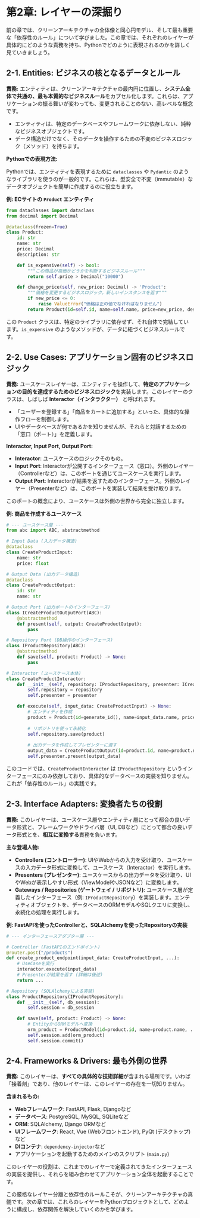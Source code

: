 # 第2章: レイヤーの深掘り

前の章では、クリーンアーキテクチャの全体像と同心円モデル、そして最も重要な「依存性のルール」について学びました。この章では、それぞれのレイヤーが具体的にどのような責務を持ち、Pythonでどのように表現されるのかを詳しく見ていきましょう。

## 2-1. Entities: ビジネスの核となるデータとルール

**責務:**
エンティティは、クリーンアーキテクチャの最内円に位置し、**システム全体で共通の、最も本質的なビジネスルール**をカプセル化します。これらは、アプリケーションの振る舞いが変わっても、変更されることのない、高レベルな概念です。

*   エンティティは、特定のデータベースやフレームワークに依存しない、純粋なビジネスオブジェクトです。
*   データ構造だけでなく、そのデータを操作するための不変のビジネスロジック（メソッド）を持ちます。

**Pythonでの表現方法:**

Pythonでは、エンティティを表現するために `dataclasses` や `Pydantic` のようなライブラリを使うのが一般的です。これらは、型安全で不変（immutable）なデータオブジェクトを簡単に作成するのに役立ちます。

**例: ECサイトの `Product` エンティティ**

```python
from dataclasses import dataclass
from decimal import Decimal

@dataclass(frozen=True)
class Product:
    id: str
    name: str
    price: Decimal
    description: str

    def is_expensive(self) -> bool:
        """この商品が高価かどうかを判断するビジネスルール"""
        return self.price > Decimal("10000")

    def change_price(self, new_price: Decimal) -> 'Product':
        """価格を変更するビジネスロジック。新しいインスタンスを返す"""
        if new_price <= 0:
            raise ValueError("価格は正の値でなければなりません")
        return Product(id=self.id, name=self.name, price=new_price, description=self.description)
```

この `Product` クラスは、特定のライブラリに依存せず、それ自体で完結しています。`is_expensive` のようなメソッドが、データに紐づくビジネスルールです。

## 2-2. Use Cases: アプリケーション固有のビジネスロジック

**責務:**
ユースケースレイヤーは、エンティティを操作して、**特定のアプリケーションの目的を達成するためのビジネスロジック**を実装します。このレイヤーのクラスは、しばしば **Interactor（インタラクター）** と呼ばれます。

*   「ユーザーを登録する」「商品をカートに追加する」といった、具体的な操作フローを制御します。
*   UIやデータベースが何であるかを知りませんが、それらと対話するための「窓口（ポート）」を定義します。

**Interactor, Input Port, Output Port:**

*   **Interactor**: ユースケースのロジックそのもの。
*   **Input Port**: Interactorが公開するインターフェース（窓口）。外側のレイヤー（Controllerなど）は、このポートを通じてユースケースを実行します。
*   **Output Port**: Interactorが結果を返すためのインターフェース。外側のレイヤー（Presenterなど）は、このポートを実装して結果を受け取ります。

このポートの概念により、ユースケースは外側の世界から完全に独立します。

**例: 商品を作成するユースケース**

```python
# --- ユースケース層 --- 
from abc import ABC, abstractmethod

# Input Data (入力データ構造)
@dataclass
class CreateProductInput:
    name: str
    price: float

# Output Data (出力データ構造)
@dataclass
class CreateProductOutput:
    id: str
    name: str

# Output Port (出力ポートのインターフェース)
class ICreateProductOutputPort(ABC):
    @abstractmethod
    def present(self, output: CreateProductOutput):
        pass

# Repository Port (DB操作のインターフェース)
class IProductRepository(ABC):
    @abstractmethod
    def save(self, product: Product) -> None:
        pass

# Interactor (ユースケース本体)
class CreateProductInteractor:
    def __init__(self, repository: IProductRepository, presenter: ICreateProductOutputPort):
        self.repository = repository
        self.presenter = presenter

    def execute(self, input_data: CreateProductInput) -> None:
        # エンティティを作成
        product = Product(id=generate_id(), name=input_data.name, price=Decimal(input_data.price), ...)
        
        # リポジトリを使って永続化
        self.repository.save(product)
        
        # 出力データを作成してプレゼンターに渡す
        output_data = CreateProductOutput(id=product.id, name=product.name)
        self.presenter.present(output_data)
```

このコードでは、`CreateProductInteractor` は `IProductRepository` というインターフェースにのみ依存しており、具体的なデータベースの実装を知りません。これが「依存性のルール」の実践です。

## 2-3. Interface Adapters: 変換者たちの役割

**責務:**
このレイヤーは、ユースケース層やエンティティ層にとって都合の良いデータ形式と、フレームワークやドライバ層（UI, DBなど）にとって都合の良いデータ形式とを、**相互に変換する**責務を負います。

**主な登場人物:**

*   **Controllers (コントローラー)**: UIやWebからの入力を受け取り、ユースケースの入力データ形式に変換して、ユースケース（Interactor）を実行します。
*   **Presenters (プレゼンター)**: ユースケースからの出力データを受け取り、UIやWebが表示しやすい形式（ViewModelやJSONなど）に変換します。
*   **Gateways / Repositories (ゲートウェイ / リポジトリ)**: ユースケース層が定義したインターフェース（例: `IProductRepository`）を実装します。エンティティオブジェクトを、データベースのORMモデルやSQLクエリに変換し、永続化の処理を実行します。

**例: FastAPIを使ったControllerと、SQLAlchemyを使ったRepositoryの実装**

```python
# --- インターフェースアダプター層 ---

# Controller (FastAPIのエンドポイント)
@router.post("/products")
def create_product_endpoint(input_data: CreateProductInput, ...):
    # UseCaseを実行
    interactor.execute(input_data)
    # Presenterが結果を返す (詳細は後述)
    return ...

# Repository (SQLAlchemyによる実装)
class ProductRepository(IProductRepository):
    def __init__(self, db_session):
        self.session = db_session

    def save(self, product: Product) -> None:
        # EntityからORMモデルへ変換
        orm_product = ProductModel(id=product.id, name=product.name, ...)
        self.session.add(orm_product)
        self.session.commit()
```

## 2-4. Frameworks & Drivers: 最も外側の世界

**責務:**
このレイヤーは、**すべての具体的な技術詳細**が含まれる場所です。いわば「接着剤」であり、他のレイヤーは、このレイヤーの存在を一切知りません。

**含まれるもの:**

*   **Webフレームワーク**: FastAPI, Flask, Djangoなど
*   **データベース**: PostgreSQL, MySQL, SQLiteなど
*   **ORM**: SQLAlchemy, Django ORMなど
*   **UIフレームワーク**: React, Vue (Webフロントエンド), PyQt (デスクトップ)など
*   **DIコンテナ**: `dependency-injector`など
*   アプリケーションを起動するためのメインのスクリプト (`main.py`)

このレイヤーの役割は、これまでのレイヤーで定義されてきたインターフェースの実装を提供し、それらを組み合わせてアプリケーション全体を起動することです。

この厳格なレイヤー分離と依存性のルールこそが、クリーンアーキテクチャの真髄です。次の章では、これらのレイヤーをPythonプロジェクトとして、どのように構成し、依存関係を解決していくのかを学びます。
